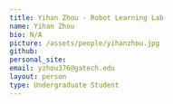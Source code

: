 ```yaml
---
title: Yihan Zhou - Robot Learning Lab
name: Yihan Zhou
bio: N/A
picture: /assets/people/yihanzhou.jpg
github: 
personal_site: 
email: yzhou376@gatech.edu
layout: person
type: Undergraduate Student
---
```

